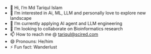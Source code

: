 - 👋 Hi, I’m Md Tariqul Islam
- 👀 I’m interested in Ai, ML, LLM and personally love to explore new landscape
- 🌱 I’m currently applying AI agent and LLM engineering
- 💞️ I’m looking to collaborate on Bioinformatics research
- 📫 How to reach me @ tariqul@scired.com
- 😄 Pronouns: He/him
- ⚡ Fun fact: Wanderlust

<!---
mtariqi/mtariqi is a ✨ special ✨ repository because its `README.md` (this file) appears on your GitHub profile.
You can click the Preview link to take a look at your changes.
--->

